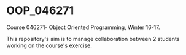 # OOP_046271
Course 046271- Object Oriented Programming, Winter 16-17.

This repository's aim is to manage collaboration between 2 students working on the course's exercise.
